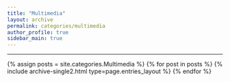```yaml
---
title: "Multimedia"
layout: archive
permalink: categories/multimedia
author_profile: true
sidebar_main: true
---
```


***

{% assign posts = site.categories.Multimedia %}
{% for post in posts %} {% include archive-single2.html type=page.entries_layout %} {% endfor %}